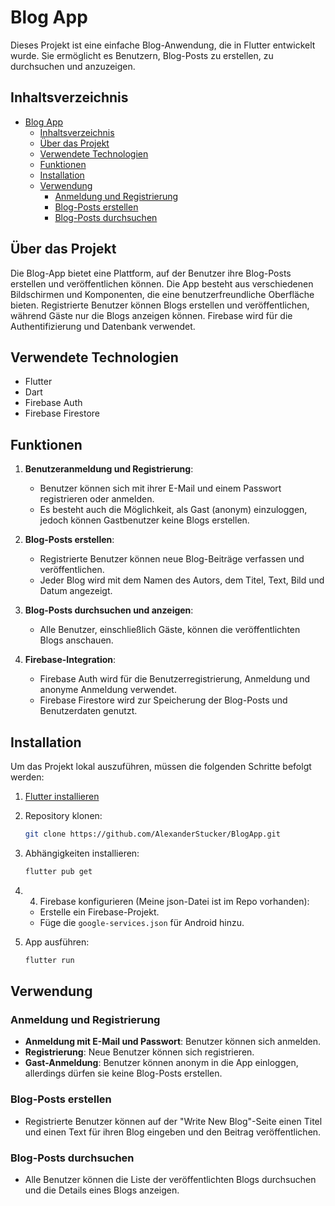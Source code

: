 
# Blog App

Dieses Projekt ist eine einfache Blog-Anwendung, die in Flutter entwickelt wurde. Sie ermöglicht es Benutzern, Blog-Posts zu erstellen, zu durchsuchen und anzuzeigen.

## Inhaltsverzeichnis

- [Blog App](#blog-app)
  - [Inhaltsverzeichnis](#inhaltsverzeichnis)
  - [Über das Projekt](#über-das-projekt)
  - [Verwendete Technologien](#verwendete-technologien)
  - [Funktionen](#funktionen)
  - [Installation](#installation)
  - [Verwendung](#verwendung)
    - [Anmeldung und Registrierung](#anmeldung-und-registrierung)
    - [Blog-Posts erstellen](#blog-posts-erstellen)
    - [Blog-Posts durchsuchen](#blog-posts-durchsuchen)

## Über das Projekt

Die Blog-App bietet eine Plattform, auf der Benutzer ihre Blog-Posts erstellen und veröffentlichen können. Die App besteht aus verschiedenen Bildschirmen und Komponenten, die eine benutzerfreundliche Oberfläche bieten. Registrierte Benutzer können Blogs erstellen und veröffentlichen, während Gäste nur die Blogs anzeigen können. Firebase wird für die Authentifizierung und Datenbank verwendet.

## Verwendete Technologien

- Flutter
- Dart
- Firebase Auth
- Firebase Firestore

## Funktionen

1. **Benutzeranmeldung und Registrierung**:
   - Benutzer können sich mit ihrer E-Mail und einem Passwort registrieren oder anmelden.
   - Es besteht auch die Möglichkeit, als Gast (anonym) einzuloggen, jedoch können Gastbenutzer keine Blogs erstellen.

2. **Blog-Posts erstellen**:
   - Registrierte Benutzer können neue Blog-Beiträge verfassen und veröffentlichen.
   - Jeder Blog wird mit dem Namen des Autors, dem Titel, Text, Bild und Datum angezeigt.

3. **Blog-Posts durchsuchen und anzeigen**:
   - Alle Benutzer, einschließlich Gäste, können die veröffentlichten Blogs anschauen.

4. **Firebase-Integration**:
   - Firebase Auth wird für die Benutzerregistrierung, Anmeldung und anonyme Anmeldung verwendet.
   - Firebase Firestore wird zur Speicherung der Blog-Posts und Benutzerdaten genutzt.


## Installation

Um das Projekt lokal auszuführen, müssen die folgenden Schritte befolgt werden:

1. [Flutter installieren](https://flutter.dev/docs/get-started/install)
2. Repository klonen:
    ```sh
    git clone https://github.com/AlexanderStucker/BlogApp.git
    ```
3. Abhängigkeiten installieren:
    ```sh
    flutter pub get
    ```
4. 4. Firebase konfigurieren (Meine json-Datei ist im Repo vorhanden):
   - Erstelle ein Firebase-Projekt.
   - Füge die `google-services.json` für Android hinzu.

5. App ausführen:
    ```sh
    flutter run
    ```

## Verwendung

### Anmeldung und Registrierung

- **Anmeldung mit E-Mail und Passwort**: Benutzer können sich anmelden.
- **Registrierung**: Neue Benutzer können sich registrieren.
- **Gast-Anmeldung**: Benutzer können anonym in die App einloggen, allerdings dürfen sie keine Blog-Posts erstellen.

### Blog-Posts erstellen

- Registrierte Benutzer können auf der "Write New Blog"-Seite einen Titel und einen Text für ihren Blog eingeben und den Beitrag veröffentlichen.

### Blog-Posts durchsuchen

- Alle Benutzer können die Liste der veröffentlichten Blogs durchsuchen und die Details eines Blogs anzeigen.


